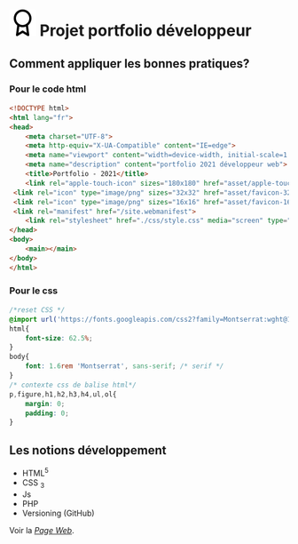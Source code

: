 # ![Tux, the Linux mascot](./asset/award.svg) Projet portfolio développeur
## Comment appliquer les bonnes pratiques?

### Pour le code html

```html
<!DOCTYPE html>
<html lang="fr">
<head>
    <meta charset="UTF-8">
    <meta http-equiv="X-UA-Compatible" content="IE=edge">
    <meta name="viewport" content="width=device-width, initial-scale=1.0">
    <meta name="description" content="portfolio 2021 développeur web">
    <title>Portfolio - 2021</title>
    <link rel="apple-touch-icon" sizes="180x180" href="asset/apple-touch-icon.png">
 <link rel="icon" type="image/png" sizes="32x32" href="asset/favicon-32x32.png">
 <link rel="icon" type="image/png" sizes="16x16" href="asset/favicon-16x16.png">
 <link rel="manifest" href="/site.webmanifest">
    <link rel="stylesheet" href="./css/style.css" media="screen" type="text/css">
</head>
<body>
    <main></main>
</body>
</html>

```
### Pour le css
```css
/*reset CSS */
@import url('https://fonts.googleapis.com/css2?family=Montserrat:wght@100;200;300;400&display=swap');
html{
    font-size: 62.5%;
}
body{
    font: 1.6rem 'Montserrat', sans-serif; /* serif */
}
/* contexte css de balise html*/
p,figure,h1,h2,h3,h4,ul,ol{
    margin: 0;
    padding: 0;
}
```

## Les notions développement
* HTML<sup>5</sup>
* CSS <sub>3</sub>
* Js
* PHP
* Versioning (GitHub)

Voir la *[Page Web](https://raharisonkevin.github.io/SLAM_dev_2021/)*.